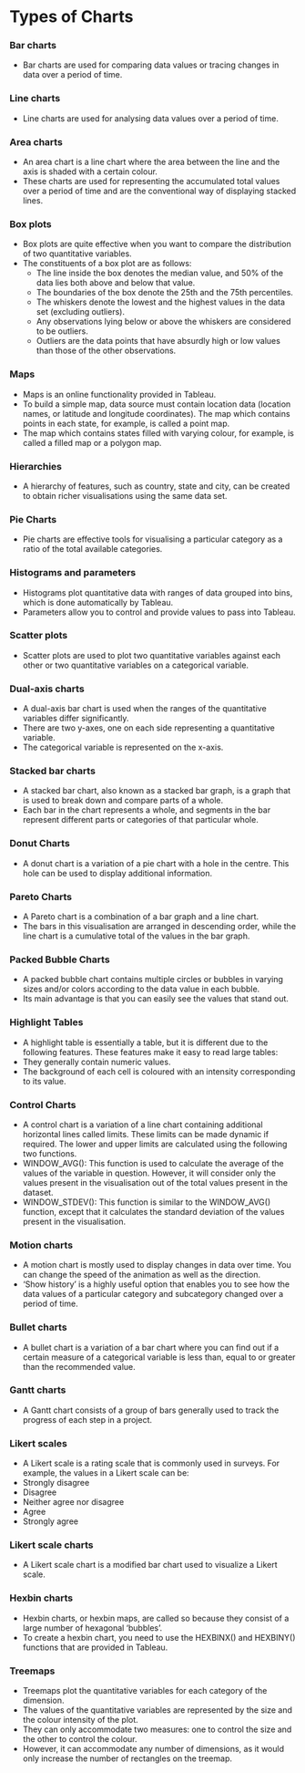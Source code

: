 # Types of Charts

### Bar charts
* Bar charts are used for comparing data values or tracing changes in data over a period of time.
### Line charts
* Line charts are used for analysing data values over a period of time.
### Area charts
* An area chart is a line chart where the area between the line and the axis is shaded with a certain colour.
* These charts are used for representing the accumulated total values over a period of time and are the conventional way of displaying stacked lines.
### Box plots
* Box plots are quite effective when you want to compare the distribution of two quantitative variables.
* The constituents of a box plot are as follows:
    * The line inside the box denotes the median value, and 50% of the data lies both above and below that value.
    * The boundaries of the box denote the 25th and the 75th percentiles.
    * The whiskers denote the lowest and the highest values in the data set (excluding outliers).
    * Any observations lying below or above the whiskers are considered to be outliers.
    * Outliers are the data points that have absurdly high or low values than those of the other observations.

### Maps
* Maps is an online functionality provided in Tableau.
* To build a simple map, data source must contain location data (location names, or latitude and longitude coordinates). The map which contains points in each state, for example, is called a point map.
* The map which contains states filled with varying colour, for example, is called a filled map or a polygon map.

 

### Hierarchies
* A hierarchy of features, such as country, state and city, can be created to obtain richer visualisations using the same data set.

 

### Pie Charts
* Pie charts are effective tools for visualising a particular category as a ratio of the total available categories.

### Histograms and parameters
* Histograms plot quantitative data with ranges of data grouped into bins, which is done automatically by Tableau.
* Parameters allow you to control and provide values to pass into Tableau.
 
### Scatter plots
* Scatter plots are used to plot two quantitative variables against each other or two quantitative variables on a categorical variable.
 
### Dual-axis charts
* A dual-axis bar chart is used when the ranges of the quantitative variables differ significantly. 
* There are two y-axes, one on each side representing a quantitative variable.
* The categorical variable is represented on the x-axis.
 
### Stacked bar charts
* A stacked bar chart, also known as a stacked bar graph, is a graph that is used to break down and compare parts of a whole.
* Each bar in the chart represents a whole, and segments in the bar represent different parts or categories of that particular whole.


### Donut Charts
* A donut chart is a variation of a pie chart with a hole in the centre. This hole can be used to display additional information.
 
### Pareto Charts
* A Pareto chart is a combination of a bar graph and a line chart.
* The bars in this visualisation are arranged in descending order, while the line chart is a cumulative total of the values in the bar graph.
 
### Packed Bubble Charts
* A packed bubble chart contains multiple circles or bubbles in varying sizes and/or colors according to the data value in each bubble.
* Its main advantage is that you can easily see the values that stand out.
 
### Highlight Tables
* A highlight table is essentially a table, but it is different due to the following features. These features make it easy to read large tables:
* They generally contain numeric values.
* The background of each cell is coloured with an intensity corresponding to its value.
 
### Control Charts
* A control chart is a variation of a line chart containing additional horizontal lines called limits. These limits can be made dynamic if required. The lower and upper limits are calculated using the following two functions.
* WINDOW_AVG(): This function is used to calculate the average of the values of the variable in question. However, it will consider only the values present in the visualisation out of the total values present in the dataset.
* WINDOW_STDEV(): This function is similar to the WINDOW_AVG() function, except that it calculates the standard deviation of the values present in the visualisation.

### Motion charts
* A motion chart is mostly used to display changes in data over time. You can change the speed of the animation as well as the direction.
* ‘Show history’ is a highly useful option that enables you to see how the data values of a particular category and subcategory changed over a period of time.
 
### Bullet charts
* A bullet chart is a variation of a bar chart where you can find out if a certain measure of a categorical variable is less than, equal to or greater than the recommended value.
 
### Gantt charts
* A Gantt chart consists of a group of bars generally used to track the progress of each step in a project.
 
### Likert scales
* A Likert scale is a rating scale that is commonly used in surveys. For example, the values in a Likert scale can be:
* Strongly disagree
* Disagree
* Neither agree nor disagree
* Agree
* Strongly agree
 
### Likert scale charts
* A Likert scale chart is a modified bar chart used to visualize a Likert scale.

### Hexbin charts
* Hexbin charts, or hexbin maps, are called so because they consist of a large number of hexagonal ‘bubbles’.
* To create a hexbin chart, you need to use the HEXBINX() and HEXBINY() functions that are provided in Tableau.

### Treemaps
* Treemaps plot the quantitative variables for each category of the dimension.
* The values of the quantitative variables are represented by the size and the colour intensity of the plot.
* They can only accommodate two measures: one to control the size and the other to control the colour. 
* However, it can accommodate any number of dimensions, as it would only increase the number of rectangles on the treemap.


